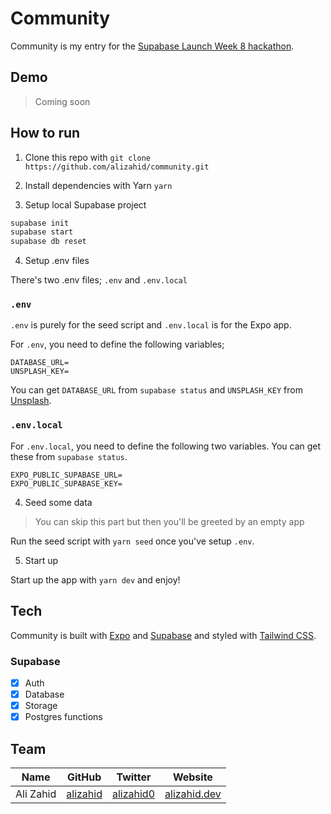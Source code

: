 # Community

Community is my entry for the [Supabase Launch Week 8 hackathon](https://supabase.com/blog/supabase-lw8-hackathon).

## Demo

> Coming soon

## How to run

1. Clone this repo with `git clone https://github.com/alizahid/community.git`

2. Install dependencies with Yarn `yarn`

3. Setup local Supabase project

```bash
supabase init
supabase start
supabase db reset
```

4. Setup .env files

There's two .env files; `.env` and `.env.local`

### `.env`

`.env` is purely for the seed script and `.env.local` is for the Expo app.

For `.env`, you need to define the following variables;

```
DATABASE_URL=
UNSPLASH_KEY=
```

You can get `DATABASE_URL` from `supabase status` and `UNSPLASH_KEY` from [Unsplash](https://unsplash.com/developers).

### `.env.local`

For `.env.local`, you need to define the following two variables. You can get these from `supabase status`.

```
EXPO_PUBLIC_SUPABASE_URL=
EXPO_PUBLIC_SUPABASE_KEY=
```

4. Seed some data

> You can skip this part but then you'll be greeted by an empty app

Run the seed script with `yarn seed` once you've setup `.env`.

5. Start up

Start up the app with `yarn dev` and enjoy!

## Tech

Community is built with [Expo](https://expo.dev) and [Supabase](https://supabase.com) and styled with [Tailwind CSS](https://tailwindcss.com).

### Supabase

- [x] Auth
- [x] Database
- [x] Storage
- [x] Postgres functions

## Team

| Name      | GitHub                                  | Twitter                                    | Website                              |
| --------- | --------------------------------------- | ------------------------------------------ | ------------------------------------ |
| Ali Zahid | [alizahid](https://github.com/alizahid) | [alizahid0](https://twitter.com/alizahid0) | [alizahid.dev](https://alizahid.dev) |

